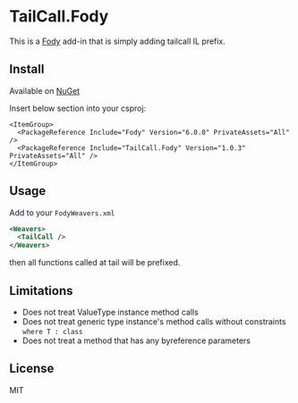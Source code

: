 # TailCall.Fody
This is a [Fody](https://github.com/Fody/Fody) add-in that is simply adding tailcall IL prefix.

## Install
Available on [NuGet](https://www.nuget.org/packages/TailCall.Fody)

Insert below section into your csproj:

```csproj
<ItemGroup>
  <PackageReference Include="Fody" Version="6.0.0" PrivateAssets="All" />
  <PackageReference Include="TailCall.Fody" Version="1.0.3" PrivateAssets="All" />
</ItemGroup>
```

## Usage
Add <TailCall /> to your `FodyWeavers.xml`

```xml
<Weavers>
  <TailCall />
</Weavers>
```

then all functions called at tail will be prefixed.

## Limitations
* Does not treat ValueType instance method calls
* Does not treat generic type instance's method calls without constraints `where T : class`
* Does not treat a method that has any byreference parameters

## License
MIT
